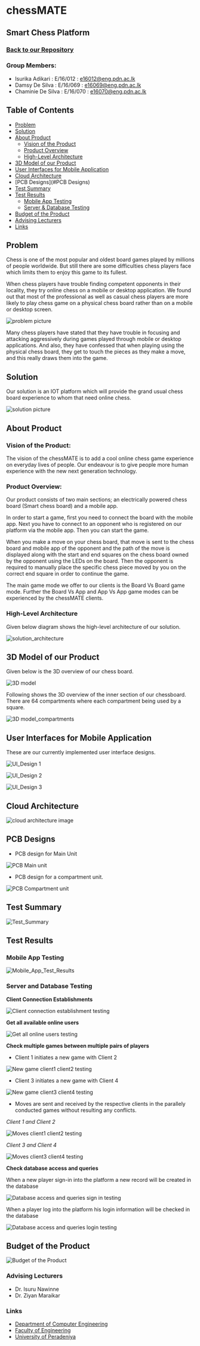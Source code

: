 # chessMATE 
## Smart Chess Platform

### [Back to our Repository](https://github.com/cepdnaclk/e16-3yp-chessMATE)

### Group Members:
  - Isurika Adikari   : E/16/012 : e16012@eng.pdn.ac.lk
  - Damsy De Silva    : E/16/069 : e16069@eng.pdn.ac.lk
  - Chaminie De Silva : E/16/070 : e16070@eng.pdn.ac.lk
  
## Table of Contents

  - [Problem](#problem)
  - [Solution](#solution)
  - [About Product](#about-product)
    - [Vision of the Product](#vision-of-the-product)
    - [Product Overview](#product-overview)
    - [High-Level Architecture](#high-level-architecture)
  - [3D Model of our Product](#3d-model-of-our-product)
  - [User Interfaces for Mobile Application](#user-interfaces-for-mobile-application)
  - [Cloud Architecture](#cloud-architecture)
  - [PCB Designs](#PCB Designs)
  - [Test Summary](#test-summary)
  - [Test Results](#test-results)
    - [Mobile App Testing](#mobile-app-testing)
    - [Server & Database Testing](#server-and-database-testing)
  - [Budget of the Product](#budget-of-the-product)
  - [Advising Lecturers](#advising-lecturers)
  - [Links](#links)

## Problem
  Chess is one of the most popular and oldest board games played by millions of people worldwide. But still there are some difficulties chess players face which limits them to enjoy this game to its fullest. 
  
  When chess players have trouble finding competent opponents in their locality, they try online chess on a mobile or desktop application. We found out that most of the professional as well as casual chess players are more likely to play chess game on a physical chess board rather than on a mobile or desktop screen. 

![problem picture](https://raw.githubusercontent.com/cepdnaclk/e16-3yp-chessMATE/main/Images/problem.png)
  
   Many chess players have stated that they have trouble in focusing and attacking aggressively during games played through mobile or desktop applications. And also, they have confessed that when playing using the physical chess board, they get to touch the pieces as they make a move, and this really draws them into the game.  
   
## Solution
 
 Our solution is an IOT platform which will provide the grand usual chess board experience to whom that need online chess. 
 
 ![solution picture](https://raw.githubusercontent.com/cepdnaclk/e16-3yp-chessMATE/main/Images/solution.png)
 
## About Product

### Vision of the Product:

   The vision of the chessMATE is to add a cool online chess game experience on everyday lives of people. Our endeavour is to give people more human experience with the new next generation technology. 

 
### Product Overview:

   Our product consists of two main sections; an electrically powered chess board (Smart chess board) and a mobile app. 

   In order to start a game, first you need to connect the board with the mobile app. Next you have to connect to an opponent who is registered on our platform via the mobile app. Then you can start the game.  

   When you make a move on your chess board, that move is sent to the chess board and mobile app of the opponent and the path of the move is displayed along with the start and end squares on the chess board owned by the opponent using the LEDs on the board. Then the opponent is required to manually place the specific chess piece moved by you on the correct end square in order to continue the game. 

   The main game mode we offer to our clients is the Board Vs Board game mode. Further the Board Vs App and App Vs App game modes can be experienced by the chessMATE clients. 

 
### High-Level Architecture

Given below diagram shows the high-level architecture of our solution. 

![solution_architecture](https://raw.githubusercontent.com/cepdnaclk/e16-3yp-chessMATE/main/Images/Solution_Architecture.png)

## 3D Model of our Product

Given below is the 3D overview of our chess board.

![3D model](https://raw.githubusercontent.com/cepdnaclk/e16-3yp-chessMATE/main/Images/chessboard_3D_model.png)

Following shows the 3D overview of the inner section of our chessboard. There are 64 compartments where each compartment being used by a square.

![3D model_compartments](https://raw.githubusercontent.com/cepdnaclk/e16-3yp-chessMATE/main/Images/compartments_3D_model.png)

## User Interfaces for Mobile Application

These are our currently implemented user interface designs.

![UI_Design 1](https://raw.githubusercontent.com/cepdnaclk/e16-3yp-chessMATE/main/Images/UI_design_1.jpg)

![UI_Design 2](https://raw.githubusercontent.com/cepdnaclk/e16-3yp-chessMATE/main/Images/UI_design_2.jpg)

![UI_Design 3](https://raw.githubusercontent.com/cepdnaclk/e16-3yp-chessMATE/main/Images/UI_design_3.jpg) 

## Cloud Architecture
![cloud architecture image](https://raw.githubusercontent.com/cepdnaclk/e16-3yp-chessMATE/main/Images/cloud_architecture.png) 

## PCB Designs

- PCB design for Main Unit

![PCB Main unit](https://raw.githubusercontent.com/cepdnaclk/e16-3yp-chessMATE/main/Hardware/PCB%20Designs/PCB_main_unit.png) 

- PCB design for a compartment unit. 

![PCB Compartment unit](https://raw.githubusercontent.com/cepdnaclk/e16-3yp-chessMATE/main/Hardware/PCB%20Designs/PCB_compartment_unit.png) 

## Test Summary

![Test_Summary](https://raw.githubusercontent.com/cepdnaclk/e16-3yp-chessMATE/main/Images/testSummary.png)

## Test Results

### Mobile App Testing
  
  ![Mobile_App_Test_Results](https://raw.githubusercontent.com/cepdnaclk/e16-3yp-chessMATE/main/Images/login_test.png)
  
### Server and Database Testing

**Client Connection Establishments**

![Client connection establishment testing](https://raw.githubusercontent.com/cepdnaclk/e16-3yp-chessMATE/main/Images/test_client_connections.jpg)

**Get all available online users**

![Get all online users testing](https://raw.githubusercontent.com/cepdnaclk/e16-3yp-chessMATE/main/Images/test_request_players_list.jpg)

**Check multiple games between multiple pairs of players**

* Client 1 initiates a new game with Client 2

![New game client1 client2 testing](https://raw.githubusercontent.com/cepdnaclk/e16-3yp-chessMATE/main/Images/test_new_game_client1_client2.jpg)

* Client 3 initiates a new game with Client 4 

![New game client3 client4 testing](https://raw.githubusercontent.com/cepdnaclk/e16-3yp-chessMATE/main/Images/test_new_game_client3_client4.jpg)

* Moves are sent and received by the respective clients in the parallely conducted games without resulting any conflicts.

*Client 1 and Client 2*

![Moves client1 client2 testing](https://raw.githubusercontent.com/cepdnaclk/e16-3yp-chessMATE/main/Images/test_send_receive_moves_client1_client2.jpg)

*Client 3 and Client 4*

![Moves client3 client4 testing](https://raw.githubusercontent.com/cepdnaclk/e16-3yp-chessMATE/main/Images/test_send_receive_moves_client3_client4.jpg)



**Check database access and queries**

When a new player sign-in into the platform a new record will be created in the database

![Database access and queries sign in testing](https://raw.githubusercontent.com/cepdnaclk/e16-3yp-chessMATE/main/Images/test_sign_in.jpg)

When a player log into the platform his login information will be checked in the database

![Database access and queries login testing](https://raw.githubusercontent.com/cepdnaclk/e16-3yp-chessMATE/main/Images/test_login.jpg)

## Budget of the Product

![Budget of the Product](https://raw.githubusercontent.com/cepdnaclk/e16-3yp-chessMATE/main/Images/budget.png)

### Advising Lecturers
 - Dr. Isuru Nawinne
 - Dr. Ziyan Maraikar
 
### Links

- [Department of Computer Engineering](http://www.ce.pdn.ac.lk/)
- [Faculty of Engineering](http://eng.pdn.ac.lk/)
- [University of Peradeniya](https://www.pdn.ac.lk/)
